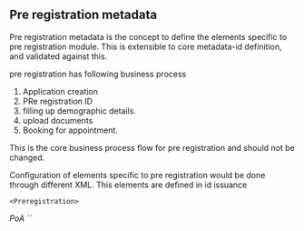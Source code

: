 ## Pre registration metadata

Pre registration metadata is the concept to define the elements specific to pre registration module.
This is extensible to core metadata-id definition, and validated against this.

pre registration has following business process

1. Application creation
2. PRe registration ID
3. filling up demographic details.
4. upload documents
5. Booking for appointment.

This is the core business process flow for pre registration and should not be changed.

Configuration of elements specific to pre registration would be done through different XML.
This elements are defined in id issuance

`<Preregistration>`
<name type="meta">
<Gender type="meta">
<Address type="meta">
<document>
    <document-type>PoA</document-type>
</document>
<registration-center type="meta"/>
 </Preregistration>``